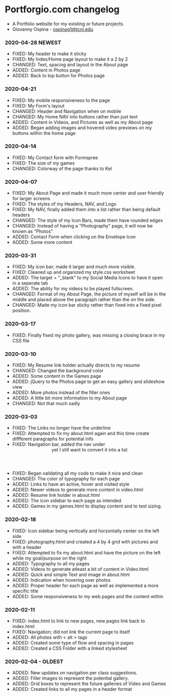 # Portforgio.com changelog
* A Portfolio website for my existing or future projects. 
* Giovanny Ospina - <ospinag1@tcnj.edu>

### 2020-04-28 NEWEST

- FIXED: My header to make it sticky
- FIXED: My Index/Home page layout to make it a 2 by 2
- CHANGED: Text, spacing and layout in the About page
- ADDED: Content in Photos page
- ADDED: Back to top button for Photos page


### 2020-04-21 

- FIXED: My mobile responsiveness to the page
- FIXED: My Form's layout
- CHANGED: Header and Navigation when on mobile
- CHANGED: My Home NAV into buttons rather than just text
- ADDED: Content in Videos, and Pictures as well as my About page
- ADDED: Began adding images and hovered video previews on my buttons within the home page

### 2020-04-14

- FIXED: My Contact form with Formspree
- FIXED: The size of my games 
- CHANGED: Colorway of the page thanks to Kel


### 2020-04-07 

- FIXED: My About Page and made it much more center and user friendly for larger screens
- FIXED: The styles of my Headers, NAV, and Logo
- FIXED: My NAV, finally added them into a list rather than being default headers
- CHANGED: The style of my Icon Bars, made them have rounded edges
- CHANGED: Instead of having a "Photography" page, it will now be known as "Photos"
- ADDED: Contact Form when clicking on the Envelope Icon
- ADDED: Some more content


### 2020-03-31

- FIXED: My icon bar; made it larger and much more visible.
- FIXED: Cleaned up and organized my style.css worksheet 
- ADDED: The target = "_blank" to my Social Media Icons to have it open in a seperate tab
- ADDED: The ability for my videos to be played fullscreen.
- CHANGED: Format of my About Page, the picture of myself will be in the middle and placed above the paragraph rather than the on the side.
- CHANGED: Made my icon bar sticky rather than fixed into a fixed pixel position.


### 2020-03-17 

- FIXED: Finally fixed my photo gallery, was missing a closing brace in my CSS file

### 2020-03-10

- FIXED: My Resume link holder actually directs to my resume
- CHANGED: Changed the background color
- ADDED: Some content in the Games page
- ADDED: jQuery to the Photos page to get an easy gallery and slideshow view
- ADDED: More photos instead of the filler ones
- ADDED: A little bit more information to my About page
- CHANGED: Not that much sadly


### 2020-03-03

- FIXED: The Links no longer have the underline
- FIXED: Attempted to fix my about.html again and this time create diffferent paragraphs for potential info
- FIXED: Navigation bar, added the nav under <header> yet I still want to convert it into a list 
- FIXED: Began validating all my code to make it nice and clean
- CHANGED: The color of typography for each page
- ADDED: Links to have an active, hover and visited style
- ADDED: Newer videos to generate more content in video.html
- ADDED: Resume link holder in about.html
- ADDED: The icon sidebar to each page as intended
- ADDED: Games in my games.html to display content and to test sizing.


### 2020-02-18

- FIXED: Icon sidebar being vertically and horzontally center on the left side
- FIXED: photography.html and created a 4 by 4 grid with pictures and with a header
- FIXED: Attempted to fix my about.html and have the picture on the left while my goal/purpose on the right
- ADDED: Typography to all my pages
- ADDED: Videos to generate atleast a bit of content in Video.html
- ADDED: Quick and simple Text and image in about.html
- ADDED: Indication when hovering over photos
- ADDED: Proper header for each page as well as implemented a more specific title 
- ADDED: Some responsiveness to my web pages and the content within

### 2020-02-11

- FIXED: index.html to link to new pages, new pages link back to index.html
- FIXED: Navigation; did not link the current page to itself
- ADDED: All photos with < alt > tags
- ADDED: Created some type of flow and spacing in pages
- ADDED: Created a CSS Folder with a linked stylesheet

### 2020-02-04 - OLDEST

- ADDED:  New updates on navigation per class suggestions.
- ADDED:  Filler images to represent the potential gallery.
- ADDED:  Grid boxes to represent the future galleries of Video and Games
- ADDED:  Created links to all my pages in a header format
